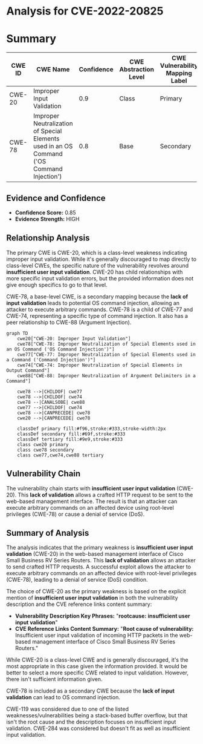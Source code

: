 # Analysis for CVE-2022-20825

# Summary
| CWE ID | CWE Name | Confidence | CWE Abstraction Level | CWE Vulnerability Mapping Label | CWE-Vulnerability Mapping Notes |
|---|---|---|---|---|---|
| CWE-20 | Improper Input Validation | 0.9 | Class | Primary | Discouraged |
| CWE-78 | Improper Neutralization of Special Elements used in an OS Command ('OS Command Injection') | 0.8 | Base | Secondary | Allowed |

## Evidence and Confidence

*   **Confidence Score:** 0.85
*   **Evidence Strength:** HIGH

## Relationship Analysis
The primary CWE is CWE-20, which is a class-level weakness indicating improper input validation. While it's generally discouraged to map directly to class-level CWEs, the specific nature of the vulnerability revolves around **insufficient user input validation**. CWE-20 has child relationships with more specific input validation errors, but the provided information does not give enough specifics to go to that level.

CWE-78, a base-level CWE, is a secondary mapping because the **lack of input validation** leads to potential OS command injection, allowing an attacker to execute arbitrary commands. CWE-78 is a child of CWE-77 and CWE-74, representing a specific type of command injection. It also has a peer relationship to CWE-88 (Argument Injection).

```mermaid
graph TD
    cwe20["CWE-20: Improper Input Validation"]
    cwe78["CWE-78: Improper Neutralization of Special Elements used in an OS Command ('OS Command Injection')"]
    cwe77["CWE-77: Improper Neutralization of Special Elements used in a Command ('Command Injection')"]
    cwe74["CWE-74: Improper Neutralization of Special Elements in Output Command"]
    cwe88["CWE-88: Improper Neutralization of Argument Delimiters in a Command"]

    cwe78 -->|CHILDOF| cwe77
    cwe78 -->|CHILDOF| cwe74
    cwe78 --|CANALSOBE| cwe88
    cwe77 -->|CHILDOF| cwe74
    cwe78 -->|CANPRECEDE| cwe78
    cwe20 -->|CANPRECEDE| cwe78

    classDef primary fill:#f96,stroke:#333,stroke-width:2px
    classDef secondary fill:#69f,stroke:#333
    classDef tertiary fill:#9e9,stroke:#333
    class cwe20 primary
    class cwe78 secondary
    class cwe77,cwe74,cwe88 tertiary
```

## Vulnerability Chain
The vulnerability chain starts with **insufficient user input validation** (CWE-20). This **lack of validation** allows a crafted HTTP request to be sent to the web-based management interface. The result is that an attacker can execute arbitrary commands on an affected device using root-level privileges (CWE-78) or cause a denial of service (DoS).

## Summary of Analysis
The analysis indicates that the primary weakness is **insufficient user input validation** (CWE-20) in the web-based management interface of Cisco Small Business RV Series Routers. This **lack of validation** allows an attacker to send crafted HTTP requests. A successful exploit allows the attacker to execute arbitrary commands on an affected device with root-level privileges (CWE-78), leading to a denial of service (DoS) condition.

The choice of CWE-20 as the primary weakness is based on the explicit mention of **insufficient user input validation** in both the vulnerability description and the CVE reference links content summary:

*   **Vulnerability Description Key Phrases:** "**rootcause:** **insufficient user input validation**"
*   **CVE Reference Links Content Summary:** "**Root cause of vulnerability:** Insufficient user input validation of incoming HTTP packets in the web-based management interface of Cisco Small Business RV Series Routers."

While CWE-20 is a class-level CWE and is generally discouraged, it's the most appropriate in this case given the information provided. It would be better to select a more specific CWE related to input validation. However, there isn't sufficient information given.

CWE-78 is included as a secondary CWE because the **lack of input validation** can lead to OS command injection.

CWE-119 was considered due to one of the listed weaknesses/vulnerabilities being a stack-based buffer overflow, but that isn't the root cause and the description focuses on insufficient input validation. CWE-284 was considered but doesn't fit as well as insufficient input validation.